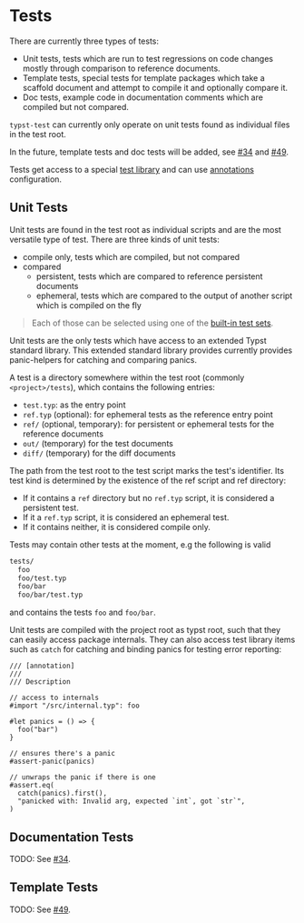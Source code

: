 # Tests

There are currently three types of tests:
- Unit tests, tests which are run to test regressions on code changes mostly through comparison to reference documents.
- Template tests, special tests for template packages which take a scaffold document and attempt to compile it and optionally compare it.
- Doc tests, example code in documentation comments which are compiled but not compared.

<div class="warning">

`typst-test` can currently only operate on unit tests found as individual files in the test root.

In the future, template tests and doc tests will be added, see [#34] and [#49].

</div>

Tests get access to a special [test library](./lib.md) and can use [annotations](./annotations.md) configuration.

## Unit Tests
Unit tests are found in the test root as individual scripts and are the most versatile type of test.
There are three kinds of unit tests:
- compile only, tests which are compiled, but not compared
- compared
  - persistent, tests which are compared to reference persistent documents
  - ephemeral, tests which are compared to the output of another script which is compiled on the fly

> Each of those can be selected using one of the [built-in test sets](../test-sets/built-in.md#constants).

Unit tests are the only tests which have access to an extended Typst standard library.
This extended standard library provides currently provides panic-helpers for catching and comparing panics.

A test is a directory somewhere within the test root (commonly `<project>/tests`), which contains the following entries:
- `test.typ`: as the entry point
- `ref.typ` (optional): for ephemeral tests as the reference entry point
- `ref/` (optional, temporary): for persistent or ephemeral tests for the reference documents
- `out/` (temporary) for the test documents
- `diff/` (temporary) for the diff documents

The path from the test root to the test script marks the test's identifier. Its test kind is determined by the existence of the ref script and ref directory:
- If it contains a `ref` directory but no `ref.typ` script, it is considered a persistent test.
- If it a `ref.typ` script, it is considered an ephemeral test.
- If it contains neither, it is considered compile only.

Tests may contain other tests at the moment, e.g the following is valid
```txt
tests/
  foo
  foo/test.typ
  foo/bar
  foo/bar/test.typ
```

and contains the tests `foo` and `foo/bar`.

Unit tests are compiled with the project root as typst root, such that they can easily access package internals.
They can also access test library items such as `catch` for catching and binding panics for testing error reporting:

```typst
/// [annotation]
///
/// Description

// access to internals
#import "/src/internal.typ": foo

#let panics = () => {
  foo("bar")
}

// ensures there's a panic
#assert-panic(panics)

// unwraps the panic if there is one
#assert.eq(
  catch(panics).first(),
  "panicked with: Invalid arg, expected `int`, got `str`",
)
```

## Documentation Tests
TODO: See [#34].

## Template Tests
TODO: See [#49].

[#34]: https://github.com/tingerrr/typst-test/issues/34
[#49]: https://github.com/tingerrr/typst-test/issues/49
